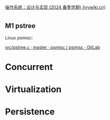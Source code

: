 [操作系统：设计与实现 (2024 春季学期) (jyywiki.cn)](https://jyywiki.cn/OS/2024/)

# 

## M1 pstree

Linux psmisc: 

[src/pstree.c · master · psmisc / psmisc · GitLab](https://gitlab.com/psmisc/psmisc/-/blob/master/src/pstree.c?ref_type=heads)





# Concurrent





# Virtualization





# Persistence

